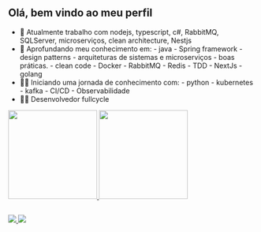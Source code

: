 ## Olá, bem vindo ao meu perfil


- 🔭 Atualmente trabalho com nodejs, typescript, c#, RabbitMQ, SQLServer, microserviços, clean architecture, Nestjs
- 🌱 Aprofundando meu conhecimento em:
       -  java
       -  Spring framework
       -  design patterns
       -  arquiteturas de sistemas e microserviços
       -  boas práticas.
       -  clean code
       -  Docker
       -  RabbitMQ
       -  Redis
       -  TDD
       -  NextJs
       -  golang
- 🐱‍🏍 Iniciando uma jornada de conhecimento com:
       - python
       - kubernetes
       - kafka
       - CI/CD
       - Observabilidade
- 🐱‍👤 Desenvolvedor fullcycle

<div>
  <a href="https://github.com/Emanoel01">
   <img height="180em" src="https://github-readme-stats.vercel.app/api?username=Emanoel01&show_icons=true&theme=dark&include_all_commits=true&count_private=true"/>
   <img height="180em" src="https://github-readme-stats.vercel.app/api/top-langs/?username=Emanoel01&layout=compact&langs_count=32&theme=dark&hide=html,shell,css,xslt,batchfile"/>
<!--     <img height="180em" src="https://github-readme-stats.vercel.app/api/top-langs/?username=Emanoel01&layout=compact&langs_count=4&theme=dark"/> -->
</div>
  
  ##
  
<div>
  <a href="mailto:emanoelbamorin@gmail.com"> 
    <img src="https://img.shields.io/badge/Gmail-D14836?style=for-the-badge&logo=gmail&logoColor=white" target="_blank"/>
  </a>
  <a href="https://www.linkedin.com/in/emanoel-barbosa-132b75199/">
    <img src="https://img.shields.io/badge/LinkedIn-0077B5?style=for-the-badge&logo=linkedin&logoColor=white"/>
  </a>
</div>

